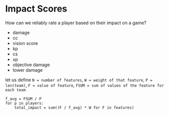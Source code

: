 # Impact Scores

How can we reliably rate a player based on their impact on a game?

* damage
* cc
* vision score
* kp
* cs
* xp
* objective damage
* tower damage

let us define `N = number of features`, `W = weight of that feature`, `P = len(team)`, `F = value of feature`, `FSUM = sum of values of the feature for each team`

```
f_avg = FSUM / P
for p in players:
    total_impact = sum((F / f_avg) * W for F in features)
```

